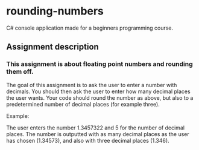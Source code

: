 # rounding-numbers
C# console application made for a beginners programming course.

## Assignment description
### This assignment is about floating point numbers and rounding them off.

The goal of this assignment is to ask the user to enter a number with decimals.
You should then ask the user to enter how many decimal places the user wants.
Your code should round the number as above, but also to a predetermined number of decimal places (for example three).

Example:

The user enters the number 1.3457322 and 5 for the number of decimal places. The number is outputted with as many decimal places as the user has chosen (1.34573), and also with three decimal places (1.346).
